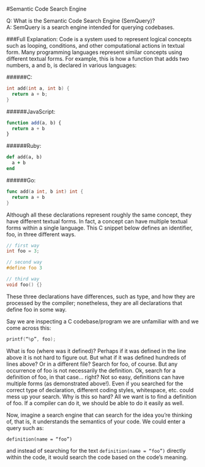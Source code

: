 #Semantic Code Search Engine

Q: What is the Semantic Code Search Engine (SemQuery)?  
A: SemQuery is a search engine intended for querying codebases.

###Full Explanation:
Code is a system used to represent logical concepts such as looping, conditions, and other computational actions in textual form. Many programming languages represent similar concepts using different textual forms. For example, this is how a function that adds two numbers, a and b, is declared in various languages:

######C:
```C
int add(int a, int b) { 
  return a + b;
}
```
######JavaScript:
```javascript
function add(a, b) { 
  return a + b 
}
```
######Ruby:
```ruby
def add(a, b)
  a + b
end
```
######Go:
```go
func add(a int, b int) int { 
  return a + b 
}
```

Although all these declarations represent roughly the same concept, they have different textual forms. In fact, a concept can have multiple textual forms within a single language. This C snippet below defines an identifier, foo, in three different ways.
```C
// first way
int foo = 3;

// second way
#define foo 3

// third way
void foo() {}
```
These three declarations have differences, such as type, and how they are processed by the compiler; nonetheless, they are all declarations that define foo in some way.

Say we are inspecting a C codebase/program we are unfamiliar with and we come across this:
```C
printf(“%p”, foo);
```
What is foo (where was it defined)?  Perhaps if it was defined in the line above it is not hard to figure out. But what if it was defined hundreds of lines above? Or in a different file? Search for foo, of course. But any occurrence of foo is not necessarily the definition. Ok, search for a definition of foo, in that case… right? Not so easy, definitions can have multiple forms (as demonstrated above!). Even if you searched for the correct type of declaration, different coding styles, whitespace, etc. could mess up your search. Why is this so hard? All we want is to find a definition of foo. If a compiler can do it, we should be able to do it easily as well. 

Now, imagine a search engine that can search for the idea you’re thinking of, that is, it understands the semantics of your code. We could enter a query such as:
```
definition(name = “foo”)
```
and instead of searching for the text `definition(name = “foo”)` directly within the code, it would search the code based on the code’s meaning. 
